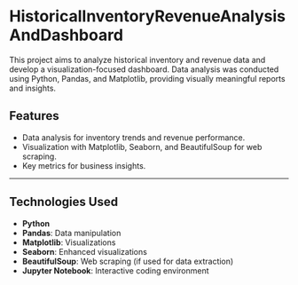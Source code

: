 # HistoricalInventoryRevenueAnalysisAndDashboard
This project aims to analyze historical inventory and revenue data and develop a visualization-focused dashboard. Data analysis was conducted using Python, Pandas, and Matplotlib, providing visually meaningful reports and insights.

## Features
- Data analysis for inventory trends and revenue performance.
- Visualization with Matplotlib, Seaborn, and BeautifulSoup for web scraping.
- Key metrics for business insights.

---

## Technologies Used
- **Python**
- **Pandas**: Data manipulation
- **Matplotlib**: Visualizations
- **Seaborn**: Enhanced visualizations
- **BeautifulSoup**: Web scraping (if used for data extraction)
- **Jupyter Notebook**: Interactive coding environment
